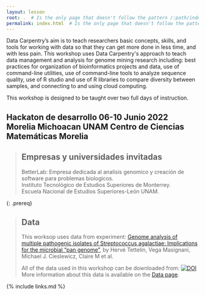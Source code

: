 ```yaml
---
layout: lesson
root: .  # Is the only page that doesn't follow the pattern /:path/index.html
permalink: index.html  # Is the only page that doesn't follow the pattern /:path/index.html
---
```

Data Carpentry’s aim is to teach researchers basic concepts, skills, and tools 
for working
with data so that they can get more done in less time, and with less pain. This workshop uses 
Data Carpentry's approach to
teach data management and analysis for genome mining research including: 
best practices for organization of bioinformatics projects and data, use
of command-line utilities, use of command-line tools to analyze sequence quality, 
use of R studio and use of R libraries to compare diversity between samples, 
and connecting to and using cloud computing. 

This workshop is designed to be taught over two full days of instruction.

<h2> Hackaton de desarrollo 06-10 Junio 2022 Morelia Michoacan UNAM Centro de Ciencias Matemáticas Morelia</h2>

> ## Empresas y universidades invitadas
> 
> BetterLab: Empresa dedicada al analisis genomico y creación de software para problemas biologicos.   
> Instituto Tecnológico de Estudios Superiores de Monterrey.  
> Escuela Nacional de Estudios Superiores-León UNAM.
> 
{: .prereq}

> ## Data
> 
> This worksop uses data from experiment: [Genome analysis of multiple pathogenic isolates of Streptococcus agalactiae: Implications for the microbial “pan genome”](https://www.pnas.org/doi/10.1073/pnas.0506758102), by Hervé Tettelin, Vega Masignani, Michael J. Cieslewicz, Claire M et al.
> 
> All of the data used in this workshop can be downloaded from:
> [![DOI](https://zenodo.org/badge/DOI/10.5281/zenodo.6595388.svg)](https://doi.org/10.5281/zenodo.6595388)
> More information about this data is available on the [Data page](https://carpentries-incubator.github.io/metagenomics-workshop/data/index.html).
 
{% include links.md %}

